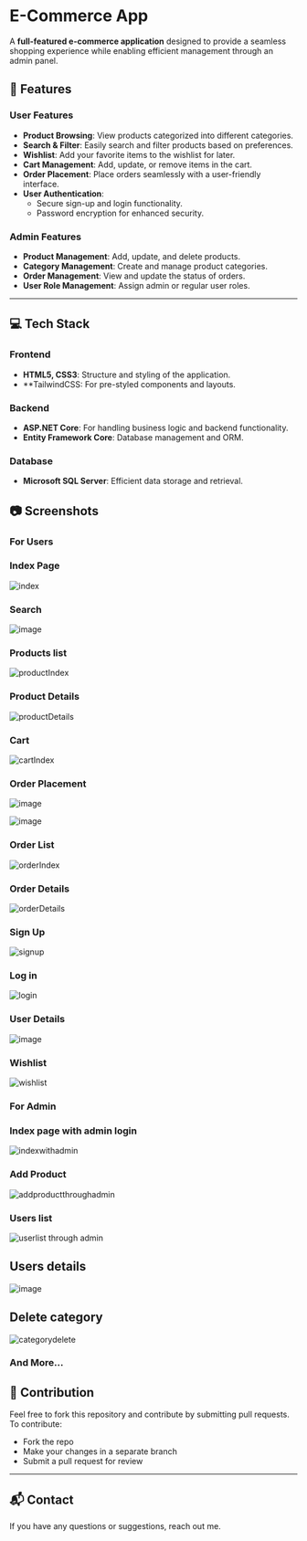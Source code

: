 # E-Commerce App  

A **full-featured e-commerce application** designed to provide a seamless shopping experience while enabling efficient management through an admin panel.  

## 🌟 Features  

### **User Features**  
- **Product Browsing**: View products categorized into different categories.  
- **Search & Filter**: Easily search and filter products based on preferences.  
- **Wishlist**: Add your favorite items to the wishlist for later.  
- **Cart Management**: Add, update, or remove items in the cart.  
- **Order Placement**: Place orders seamlessly with a user-friendly interface.  
- **User Authentication**:  
  - Secure sign-up and login functionality.  
  - Password encryption for enhanced security.  

### **Admin Features**  
- **Product Management**: Add, update, and delete products.  
- **Category Management**: Create and manage product categories.  
- **Order Management**: View and update the status of orders.  
- **User Role Management**: Assign admin or regular user roles.  
---

## 💻 Tech Stack  

### **Frontend**   
- **HTML5, CSS3**: Structure and styling of the application.  
- **TailwindCSS: For pre-styled components and layouts.  

### **Backend**  
- **ASP.NET Core**: For handling business logic and backend functionality.  
- **Entity Framework Core**: Database management and ORM.  

### **Database**  
- **Microsoft SQL Server**: Efficient data storage and retrieval.


## 📷 Screenshots 

### **For Users** 

### Index Page

![index](https://github.com/user-attachments/assets/9416e15e-5049-44c7-86e9-bd3d969e2b04)

### Search

![image](https://github.com/user-attachments/assets/21774669-1e7b-4ca7-857d-6ef91ae2ec68)


### Products list

![productIndex](https://github.com/user-attachments/assets/e3895792-59d7-4b82-a014-d844717def5d)

### Product Details

![productDetails](https://github.com/user-attachments/assets/b3dd7c32-9e7f-47b7-b001-2b50658c53a4)

### Cart

![cartIndex](https://github.com/user-attachments/assets/793d0d4a-eca1-46e2-a749-0c529213a46e)

### Order Placement

![image](https://github.com/user-attachments/assets/ac3ddbdc-86cc-44e1-a308-7cd917b44244)


![image](https://github.com/user-attachments/assets/e6d1377b-7239-4f6c-ad9f-1a657dfa7211)



### Order List

![orderIndex](https://github.com/user-attachments/assets/1466a8d2-538a-4cc4-9454-953a2e6cb5fc)

### Order Details

![orderDetails](https://github.com/user-attachments/assets/9049c8de-a68f-4ef3-95e2-ce359c2eea51)


### Sign Up

![signup](https://github.com/user-attachments/assets/85f14254-3c8f-4673-a958-576198799f4a)

### Log in

![login](https://github.com/user-attachments/assets/9b228e76-c076-473f-a882-627ccc98eaf6)

### User Details

![image](https://github.com/user-attachments/assets/b716637c-fe1e-4b5b-a7cd-af8eeddbbbfc)

### Wishlist

![wishlist](https://github.com/user-attachments/assets/0de5ed3f-4700-4512-8cad-d2ab2dd7c372)


### **For Admin** 

### Index page with admin login

![indexwithadmin](https://github.com/user-attachments/assets/f7f35f05-047a-470e-a066-dfe4acc61280)

### Add Product

![addproductthroughadmin](https://github.com/user-attachments/assets/a029e827-1132-4f60-8890-8f15b2d51450)

### Users list

![userlist through admin](https://github.com/user-attachments/assets/d079f97a-419f-4141-9901-69266bf8278d)

## Users details

![image](https://github.com/user-attachments/assets/31d86e8b-0bcc-4bb5-86e7-5f32c69f8502)


## Delete category

![categorydelete](https://github.com/user-attachments/assets/18c816fe-7141-4d7f-9852-f7489d339d84)

### And More...

## 🤝 Contribution  

Feel free to fork this repository and contribute by submitting pull requests.  
To contribute:

- Fork the repo  
- Make your changes in a separate branch  
- Submit a pull request for review  

---

## 📬 Contact  

If you have any questions or suggestions, reach out me.


